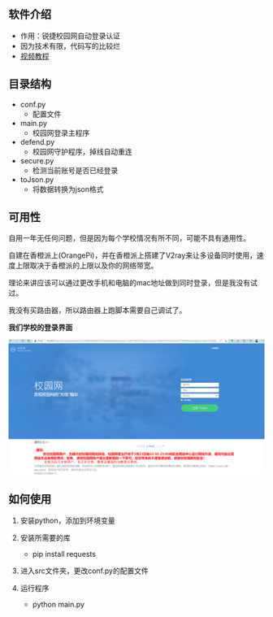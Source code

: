 软件介绍
----
- 作用：锐捷校园网自动登录认证
- 因为技术有限，代码写的比较烂
- [视频教程](https://www.bilibili.com/video/BV1aZ4y1m7Jz)

目录结构
----

- conf.py
  - 配置文件
- main.py
  - 校园网登录主程序
- defend.py
  - 校园网守护程序，掉线自动重连
- secure.py
  - 检测当前账号是否已经登录
- toJson.py
  - 将数据转换为json格式

可用性
----

自用一年无任何问题，但是因为每个学校情况有所不同，可能不具有通用性。

自建在香橙派上(OrangePi)，并在香橙派上搭建了V2ray来让多设备同时使用，速度上限取决于香橙派的上限以及你的网络带宽。

理论来讲应该可以通过更改手机和电脑的mac地址做到同时登录，但是我没有试过。

我没有买路由器，所以路由器上跑脚本需要自己调试了。

**我们学校的登录界面**

![img](./img.png)

如何使用
----
1. 安装python，添加到环境变量
2. 安装所需要的库
     - pip install requests

3. 进入src文件夹，更改conf.py的配置文件
4. 运行程序
   - python main.py
